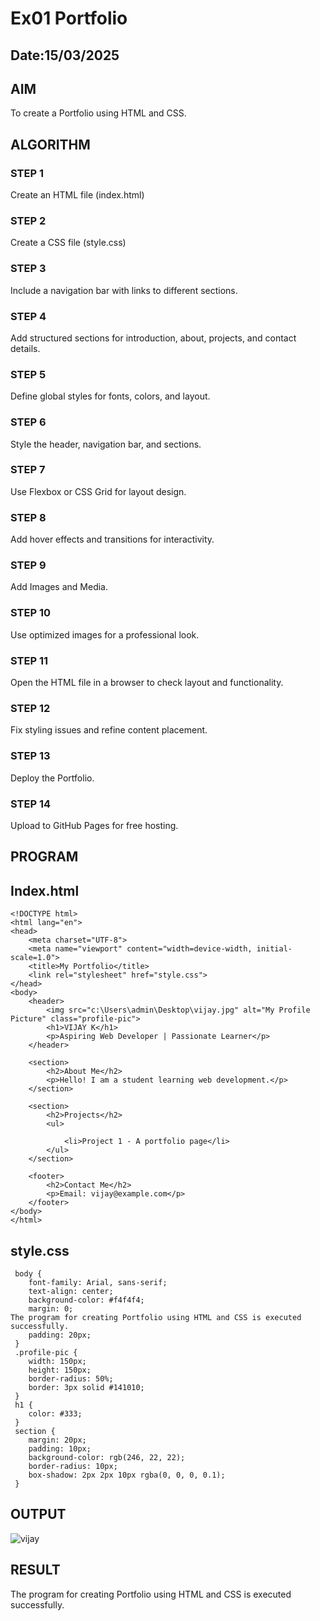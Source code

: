 # Ex01 Portfolio
## Date:15/03/2025

## AIM
To create a Portfolio using HTML and CSS.

## ALGORITHM
### STEP 1
Create an HTML file (index.html)

### STEP 2
Create a CSS file (style.css)

### STEP 3
Include a navigation bar with links to different sections.

### STEP 4
Add structured sections for introduction, about, projects, and contact details.

### STEP 5
Define global styles for fonts, colors, and layout.

### STEP 6
Style the header, navigation bar, and sections.

### STEP 7
Use Flexbox or CSS Grid for layout design.

### STEP 8
Add hover effects and transitions for interactivity.

### STEP 9
Add Images and Media.

### STEP 10
Use optimized images for a professional look.

### STEP 11
Open the HTML file in a browser to check layout and functionality.

### STEP 12
Fix styling issues and refine content placement.

### STEP 13
Deploy the Portfolio.

### STEP 14
Upload to GitHub Pages for free hosting.

## PROGRAM
## Index.html
```
<!DOCTYPE html>
<html lang="en">
<head>
    <meta charset="UTF-8">
    <meta name="viewport" content="width=device-width, initial-scale=1.0">
    <title>My Portfolio</title>
    <link rel="stylesheet" href="style.css">
</head>
<body>
    <header>
        <img src="c:\Users\admin\Desktop\vijay.jpg" alt="My Profile Picture" class="profile-pic">
        <h1>VIJAY K</h1>
        <p>Aspiring Web Developer | Passionate Learner</p>
    </header>

    <section>
        <h2>About Me</h2>
        <p>Hello! I am a student learning web development.</p>
    </section>

    <section>
        <h2>Projects</h2>
        <ul>
            
            <li>Project 1 - A portfolio page</li>
        </ul>
    </section>

    <footer>
        <h2>Contact Me</h2>
        <p>Email: vijay@example.com</p>
    </footer>
</body>
</html>
```
## style.css
```
 body {
    font-family: Arial, sans-serif;
    text-align: center;
    background-color: #f4f4f4;
    margin: 0;
The program for creating Portfolio using HTML and CSS is executed successfully.
    padding: 20px;
 }
 .profile-pic {
    width: 150px;
    height: 150px;
    border-radius: 50%;
    border: 3px solid #141010;
 }
 h1 {
    color: #333;
 }
 section {
    margin: 20px;
    padding: 10px;
    background-color: rgb(246, 22, 22);
    border-radius: 10px;
    box-shadow: 2px 2px 10px rgba(0, 0, 0, 0.1);
 }
```

## OUTPUT

![vijay](https://github.com/user-attachments/assets/511bda20-df97-4f99-853e-00c16b335216)



## RESULT

The program for creating Portfolio using HTML and CSS is executed successfully.
